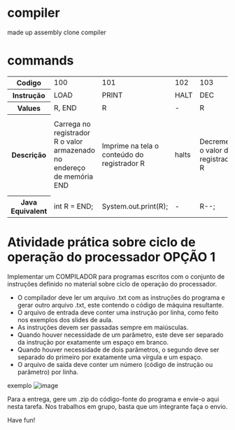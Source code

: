 # compiler
made up assembly clone compiler

# commands
 <table>
  <tr>
    <th>Codigo</th>
    <td>100</td>
    <td>101</td>
    <td>102</td>
    <td>103</td>
    <td>104</td>
    <td>105</td>
    <td>106</td>
    <td>107</td>
    <td>108</td>
  </tr>
  <tr>
    <th>Instrução</th>
    <td>LOAD</td>
    <td>PRINT</td>
    <td>HALT</td>
    <td>DEC</td>
    <td>INC</td>
    <td>ADD</td>
    <td>JNZ</td>
    <td>JZ</td>
    <td>SET</td>
  </tr>
  <tr>
    <th>Values</th>
    <td>R, END</td>
    <td>R</td>
    <td>-</td>
    <td>R</td>
    <td>R</td>
    <td>Ra, Rb</td>
    <td>Ra, END</td>
    <td>Ra, END</td>
    <td>R, VAL</td>
  </tr>
   <tr>
    <th>Descrição</th>
    <td>Carrega no registrador R o valor armazenado no endereço de memória END</td>
    <td>Imprime na tela o conteúdo do registrador R</td>
    <td>halts</td>
    <td>Decrementa o valor do registrador R</td>
    <td>Incrementa o valor do registrador R</td>
    <td>Soma os valores de RA e RB e armazena o resultado em RA</td>
    <td>Desvia a execução para o endereço END se o registrador R for diferente de 0</td>
    <td>Desvia a execução para END se o registrador R for igual a 0</td>
    <td>Atribui o valor VAL diretamente ao registrador R</td>
  </tr>
   <tr>
    <th>Java Equivalent</th>
    <td>int R = END;</td>
    <td>System.out.print(R);</td>
    <td> - </td>
    <td>R--;</td>
    <td>R++;</td>
    <td>Ra += Rb;</td>
    <td>if (R != 0) goto END</td>
    <td>if (R == 0) goto END</td>
    <td>R = VAL;</td>
  </tr>
</table> 

# Atividade prática sobre ciclo de operação do processador OPÇÃO 1

Implementar um COMPILADOR para programas escritos com o conjunto de instruções definido no material sobre ciclo de operação do processador.

 - O compilador deve ler um arquivo .txt com as instruções do programa e gerar outro arquivo .txt, este contendo o código de máquina resultante.
 - O arquivo de entrada deve conter uma instrução por linha, como feito nos exemplos dos slides de aula.
 - As instruções devem ser passadas sempre em maiúsculas.
 - Quando houver necessidade de um parâmetro, este deve ser separado da instrução por exatamente um espaço em branco.
 - Quando houver necessidade de dois parâmetros, o segundo deve ser separado do primeiro por exatamente uma vírgula e um espaço.
 - O arquivo de saída deve conter um número (código de instrução ou parâmetro) por linha.

exemplo
![image](https://github.com/user-attachments/assets/de872c68-4427-4294-a027-cb80b7b8ac78)

Para a entrega, gere um .zip do código-fonte do programa e envie-o aqui nesta tarefa. Nos trabalhos em grupo, basta que um integrante faça o envio.

Have fun!
